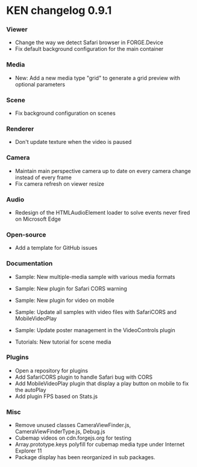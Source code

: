 # KEN changelog 0.9.1

### Viewer

- Change the way we detect Safari browser in FORGE.Device
- Fix default background configuration for the main container

### Media

- New: Add a new media type "grid" to generate a grid preview with optional parameters

### Scene

- Fix background configuration on scenes

### Renderer

- Don't update texture when the video is paused

### Camera

- Maintain main perspective camera up to date on every camera change instead of every frame
- Fix camera refresh on viewer resize

### Audio

- Redesign of the HTMLAudioElement loader to solve events never fired on Microsoft Edge

### Open-source

- Add a template for GitHub issues

### Documentation

- Sample: New multiple-media sample with various media formats
- Sample: New plugin for Safari CORS warning
- Sample: New plugin for video on mobile
- Sample: Update all samples with video files with SafariCORS and MobileVideoPlay
- Sample: Update poster management in the VideoControls plugin

- Tutorials: New tutorial for scene media

### Plugins

- Open a repository for plugins
- Add SafariCORS plugin to handle Safari bug with CORS
- Add MobileVideoPlay plugin that display a play button on mobile to fix the autoPlay
- Add plugin FPS based on Stats.js

### Misc

- Remove unused classes CameraViewFinder.js, CameraViewFinderType.js, Debug.js
- Cubemap videos on cdn.forgejs.org for testing
- Array.prototype.keys polyfill for cubemap media type under Internet Explorer 11
- Package display has been reorganized in sub packages.
